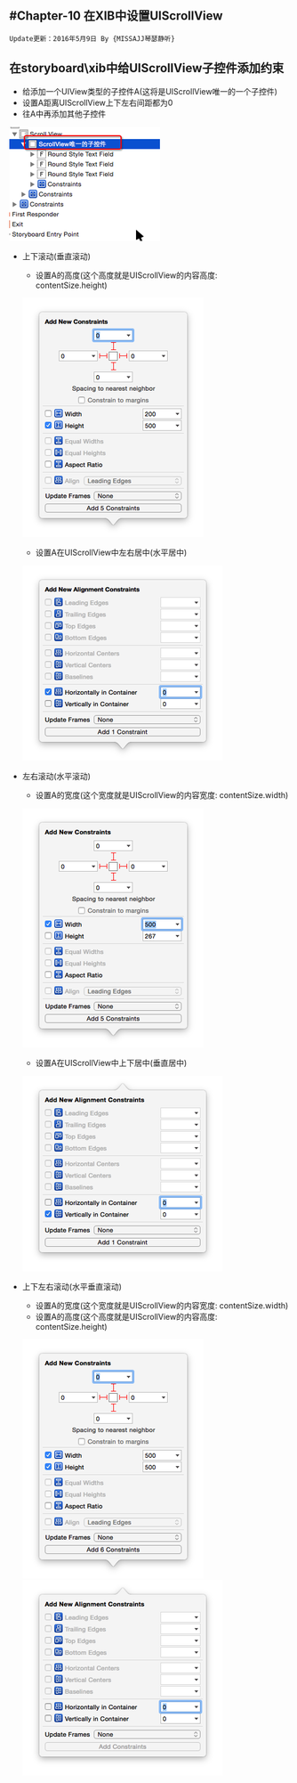 #Chapter-10 在XIB中设置UIScrollView
---
```objc
Update更新：2016年5月9日 By {MISSAJJ琴瑟静听}
```

## 在storyboard\xib中给UIScrollView子控件添加约束
- 给添加一个UIView类型的子控件A(这将是UIScrollView唯一的一个子控件)
- 设置A距离UIScrollView上下左右间距都为0
- 往A中再添加其他子控件

![](../Images/Snip20151109_228.png)
- 上下滚动(垂直滚动)
    - 设置A的高度(这个高度就是UIScrollView的内容高度: contentSize.height)

    ![](../Images/Snip20151109_202.png)
    - 设置A在UIScrollView中左右居中(水平居中)

    ![](../Images/Snip20151109_203.png)
- 左右滚动(水平滚动)
    - 设置A的宽度(这个宽度就是UIScrollView的内容宽度: contentSize.width)

    ![](../Images/Snip20151109_231.png)
    - 设置A在UIScrollView中上下居中(垂直居中)

    ![](../Images/Snip20151109_230.png)
- 上下左右滚动(水平垂直滚动)
    - 设置A的宽度(这个宽度就是UIScrollView的内容宽度: contentSize.width)
    - 设置A的高度(这个高度就是UIScrollView的内容高度: contentSize.height)

    ![](../Images/Snip20151109_232.png)
    ![](../Images/Snip20151109_229.png)
